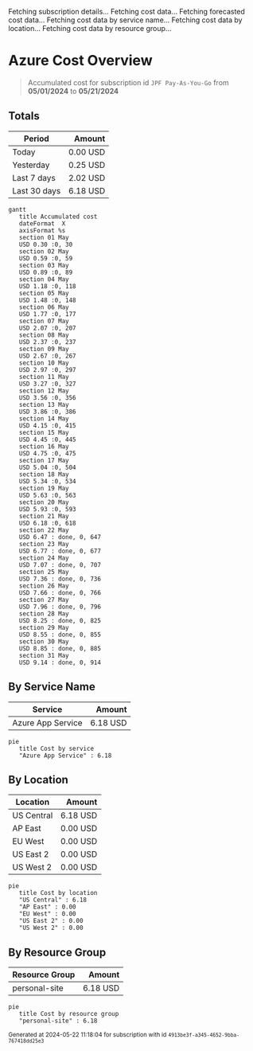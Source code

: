Fetching subscription details...
Fetching cost data...
Fetching forecasted cost data...
Fetching cost data by service name...
Fetching cost data by location...
Fetching cost data by resource group...
# Azure Cost Overview

> Accumulated cost for subscription id `JPF Pay-As-You-Go` from **05/01/2024** to **05/21/2024**

## Totals

|Period|Amount|
|---|---:|
|Today|0.00 USD|
|Yesterday|0.25 USD|
|Last 7 days|2.02 USD|
|Last 30 days|6.18 USD|

```mermaid
gantt
   title Accumulated cost
   dateFormat  X
   axisFormat %s
   section 01 May
   USD 0.30 :0, 30
   section 02 May
   USD 0.59 :0, 59
   section 03 May
   USD 0.89 :0, 89
   section 04 May
   USD 1.18 :0, 118
   section 05 May
   USD 1.48 :0, 148
   section 06 May
   USD 1.77 :0, 177
   section 07 May
   USD 2.07 :0, 207
   section 08 May
   USD 2.37 :0, 237
   section 09 May
   USD 2.67 :0, 267
   section 10 May
   USD 2.97 :0, 297
   section 11 May
   USD 3.27 :0, 327
   section 12 May
   USD 3.56 :0, 356
   section 13 May
   USD 3.86 :0, 386
   section 14 May
   USD 4.15 :0, 415
   section 15 May
   USD 4.45 :0, 445
   section 16 May
   USD 4.75 :0, 475
   section 17 May
   USD 5.04 :0, 504
   section 18 May
   USD 5.34 :0, 534
   section 19 May
   USD 5.63 :0, 563
   section 20 May
   USD 5.93 :0, 593
   section 21 May
   USD 6.18 :0, 618
   section 22 May
   USD 6.47 : done, 0, 647
   section 23 May
   USD 6.77 : done, 0, 677
   section 24 May
   USD 7.07 : done, 0, 707
   section 25 May
   USD 7.36 : done, 0, 736
   section 26 May
   USD 7.66 : done, 0, 766
   section 27 May
   USD 7.96 : done, 0, 796
   section 28 May
   USD 8.25 : done, 0, 825
   section 29 May
   USD 8.55 : done, 0, 855
   section 30 May
   USD 8.85 : done, 0, 885
   section 31 May
   USD 9.14 : done, 0, 914
```

## By Service Name

|Service|Amount|
|---|---:|
|Azure App Service|6.18 USD|

```mermaid
pie
   title Cost by service
   "Azure App Service" : 6.18
```

## By Location

|Location|Amount|
|---|---:|
|US Central|6.18 USD|
|AP East|0.00 USD|
|EU West|0.00 USD|
|US East 2|0.00 USD|
|US West 2|0.00 USD|

```mermaid
pie
   title Cost by location
   "US Central" : 6.18
   "AP East" : 0.00
   "EU West" : 0.00
   "US East 2" : 0.00
   "US West 2" : 0.00
```

## By Resource Group

|Resource Group|Amount|
|---|---:|
|personal-site|6.18 USD|

```mermaid
pie
   title Cost by resource group
   "personal-site" : 6.18
```

<sup>Generated at 2024-05-22 11:18:04 for subscription with id `4913be3f-a345-4652-9bba-767418dd25e3`</sup>
